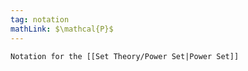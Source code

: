 ```yaml
---
tag: notation
mathLink: $\mathcal{P}$
---
```

```ad-not
Notation for the [[Set Theory/Power Set|Power Set]]
```
